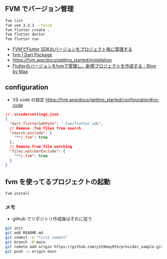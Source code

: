 ## FVM でバージョン管理
```bash
fvm list
fvm use 3.3.3 --force
fvm flutter create .
fvm flutter doctor
fvm flutter run
```
- [FVMでFlutter SDKのバージョンをプロジェクト毎に管理する](https://zenn.dev/riscait/articles/flutter-version-management)
- [fvm | Dart Package](https://pub.dev/packages/fvm)
- https://fvm.app/docs/getting_started/installation
- [Flutterのバージョンをfvmで管理し、新規プロジェクトを作成する - Blog by Maa](https://maa-desu.com/posts/fvm-flutter)

## configuration
- VS code の設定
https://fvm.app/docs/getting_started/configuration#vs-code


```json
// .vscode/settings.json
{
  "dart.flutterSdkPath": ".fvm/flutter_sdk",
  // Remove .fvm files from search
  "search.exclude": {
    "**/.fvm": true
  },
  // Remove from file watching
  "files.watcherExclude": {
    "**/.fvm": true
  }
}
```

## fvm を使ってるプロジェクトの起動
```bash
fvm install
```

### メモ
- github でリポジトリ作成後はそれに従う
```bash
git init
git add README.md
git commit -m "first commit"
git branch -M main
git remote add origin https://github.com/y129may9th/provider_sample.git
git push -u origin main
```
